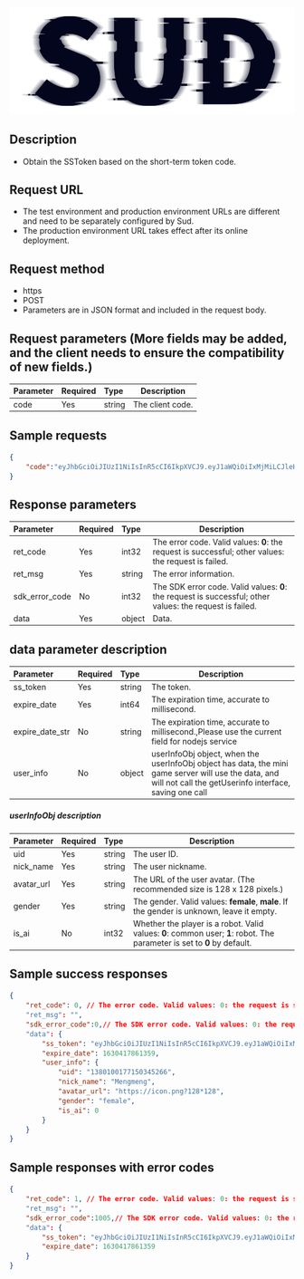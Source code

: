 #

![SUD](../../Resource/logo.png)

## Description

- Obtain the SSToken based on the short-term token code.


## Request URL

- The test environment and production environment URLs are different and need to be separately configured by Sud.
- The production environment URL takes effect after its online deployment.

## Request method
- https
- POST
- Parameters are in JSON format and included in the request body.

## Request parameters (More fields may be added, and the client needs to ensure the compatibility of new fields.)

| Parameter | Required | Type | Description |
|:----|:---|:-----|-----|
| code | Yes | string | The client code. |

## Sample requests

```json
{
    "code":"eyJhbGciOiJIUzI1NiIsInR5cCI6IkpXVCJ9.eyJ1aWQiOiIxMjMiLCJleHAiOjE2MzA0MTc4NDksImFwcF9pZCI6ImFwcElEIn0.BWFAf7-Bi20KsFIjnQcF2ET1RNhoZRhoWa-VOxYbPuY"
}
```

## Response parameters

| Parameter | Required | Type | Description |
|:----|:---|:-----|-----|
| ret_code | Yes | int32 | The error code. Valid values: **0**: the request is successful; other values: the request is failed. |
| ret_msg | Yes | string | The error information. |
| sdk_error_code | No | int32 | The SDK error code. Valid values: **0**: the request is successful; other values: the request is failed. |
| data | Yes | object | Data. |

## data parameter description
| Parameter | Required | Type | Description |
|:----|:---|:-----|-----|
| ss_token | Yes | string | The token. |
| expire_date | Yes | int64 | The expiration time, accurate to millisecond. |
|expire_date_str| No |string|The expiration time, accurate to millisecond.,Please use the current field for nodejs service|
|user_info | No |object   |userInfoObj object, when the userInfoObj object has data, the mini game server will use the data, and will not call the getUserinfo interface, saving one call|


##### userInfoObj description
| Parameter | Required | Type | Description |
|:----|:---|:-----|-----|
| uid | Yes | string | The user ID. |
| nick_name | Yes | string | The user nickname. |
| avatar_url | Yes | string | The URL of the user avatar. (The recommended size is 128 x 128 pixels.)|
| gender | Yes | string | The gender. Valid values: **female**, **male**. If the gender is unknown, leave it empty. |
| is_ai | No | int32 | Whether the player is a robot. Valid values: **0**: common user; **1**: robot. The parameter is set to **0** by default. |

## Sample success responses

```json
{
    "ret_code": 0, // The error code. Valid values: 0: the request is successful; other values: the request is failed.
    "ret_msg": "",
    "sdk_error_code":0,// The SDK error code. Valid values: 0: the request is successful; other values: the request is failed.
    "data": {
        "ss_token": "eyJhbGciOiJIUzI1NiIsInR5cCI6IkpXVCJ9.eyJ1aWQiOiIxMjMiLCJleHAiOjE2MzA0MTc4NjEsImFwcF9pZCI6ImFwcElEIn0.vk6cX4dGHJ-du6tKAMqy-qoD9xB_GV2Dh356cZgMQxM",
        "expire_date": 1630417861359,
        "user_info": {
            "uid": "1380100177150345266",
            "nick_name": "Mengmeng",
            "avatar_url": "https://icon.png?128*128",
            "gender": "female",
            "is_ai": 0
    	}
    }
}
```

## Sample responses with error codes

```json
{
    "ret_code": 1, // The error code. Valid values: 0: the request is successful; other values: the request is failed.
    "ret_msg": "",
    "sdk_error_code":1005,// The SDK error code. Valid values: 0: the request is successful; other values: the request is failed.
    "data": {
        "ss_token": "eyJhbGciOiJIUzI1NiIsInR5cCI6IkpXVCJ9.eyJ1aWQiOiIxMjMiLCJleHAiOjE2MzA0MTc4NjEsImFwcF9pZCI6ImFwcElEIn0.vk6cX4dGHJ-du6tKAMqy-qoD9xB_GV2Dh356cZgMQxM",
        "expire_date": 1630417861359
    }
}
```
